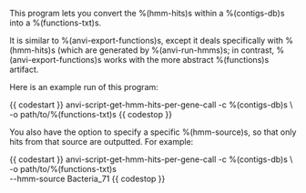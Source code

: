 This program lets you convert the %(hmm-hits)s within a %(contigs-db)s into a %(functions-txt)s.

It is similar to %(anvi-export-functions)s, except it deals specifically with %(hmm-hits)s (which are generated by %(anvi-run-hmms)s; in contrast, %(anvi-export-functions)s works with the more abstract %(functions)s artifact. 

Here is an example run of this program:

{{ codestart }}
anvi-script-get-hmm-hits-per-gene-call -c %(contigs-db)s \ 
                                       -o path/to/%(functions-txt)s 
{{ codestop }}

You also have the option to specify a specific %(hmm-source)s, so that only hits from that source are outputted. For example: 

{{ codestart }}
anvi-script-get-hmm-hits-per-gene-call -c %(contigs-db)s \ 
                                       -o path/to/%(functions-txt)s \
                                       --hmm-source Bacteria_71
{{ codestop }}
